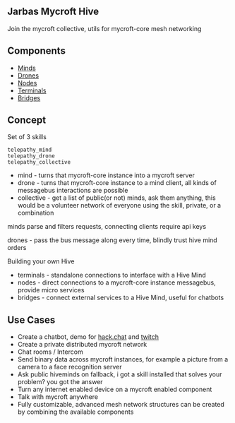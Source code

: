 ## Jarbas Mycroft Hive

Join the mycroft collective, utils for mycroft-core mesh networking

## Components

- [Minds](https://github.com/JarbasAl/hive_mind/tree/master/jarbas_hive_mind/minds)
- [Drones](https://github.com/JarbasAl/hive_mind/tree/master/jarbas_hive_mind/drones)
- [Nodes](https://github.com/JarbasAl/hive_mind/tree/master/jarbas_hive_mind/nodes)
- [Terminals](https://github.com/JarbasAl/hive_mind/tree/master/jarbas_hive_mind/terminals)
- [Bridges](https://github.com/JarbasAl/hive_mind/tree/master/jarbas_hive_mind/bridges)

## Concept

Set of 3 skills

    telepathy_mind
    telepathy_drone
    telepathy_collective

* mind - turns that mycroft-core instance into a mycroft server
* drone - turns that mycroft-core instance to a mind client, all kinds of messagebus interactions are possible
* collective - get a list of public(or not) minds, ask them anything, this would be a volunteer network of everyone using the skill, private, or a combination


minds parse and filters requests, connecting clients require api keys

drones - pass the bus message along every time, blindly trust hive mind orders


Building your own Hive

* terminals - standalone connections to interface with a Hive Mind
* nodes - direct connections to a mycroft-core instance messagebus, provide micro services
* bridges - connect external services to a Hive Mind, useful for chatbots

## Use Cases

- Create a chatbot, demo for [hack.chat](https://hack.chat/?JarbasAI) and [twitch](https://www.twitch.tv/jarbasai)
- Create a private distributed mycroft network
- Chat rooms / Intercom
- Send binary data across mycroft instances, for example a picture from a camera to a face recognition server
- Ask public hiveminds on fallback, i got a skill installed that solves your problem? you got the answer
- Turn any internet enabled device on a mycroft enabled component
- Talk with mycroft anywhere
- Fully customizable, advanced mesh network structures can be created by combining the available components
